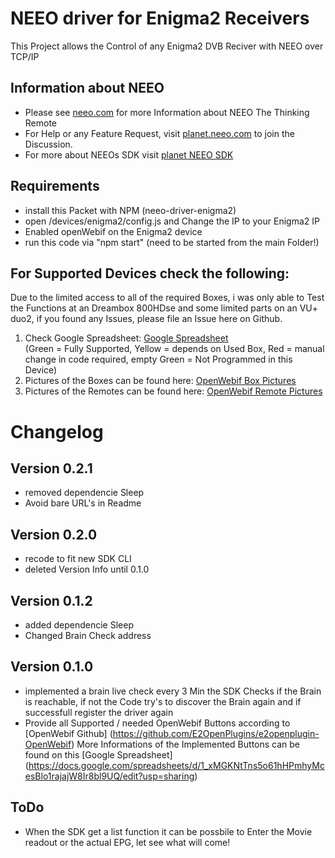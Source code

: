 # NEEO driver for Enigma2 Receivers

This Project allows the Control of any Enigma2 DVB Reciver with NEEO over TCP/IP

## Information about NEEO

- Please see [neeo.com](https://neeo.com/) for more Information about NEEO The Thinking Remote
- For Help or any Feature Request, visit [planet.neeo.com](https://planet.neeo.com/t/m2k53t) to join the Discussion.
- For more about NEEOs SDK visit [planet NEEO SDK](https://github.com/NEEOInc/neeo-sdk)

## Requirements

- install this Packet with NPM (neeo-driver-enigma2)
- open /devices/enigma2/config.js and Change the IP to your Enigma2 IP
- Enabled openWebif on the Enigma2 device
- run this code via "npm start" (need to be started from the main Folder!)

## For Supported Devices check the following:

   Due to the limited access to all of the required Boxes, i was only able to Test the Functions at an Dreambox 800HDse and some limited parts on an VU+ duo2, if you found any Issues, please file an Issue here on Github.
1. Check Google Spreadsheet: [Google Spreadsheet](https://docs.google.com/spreadsheets/d/1_xMGKNtTns5o61hHPmhyMcesBlo1rajajW8Ir8bl9UQ/edit?usp=sharing)  
   (Green = Fully Supported, Yellow = depends on Used Box, Red = manual change in code required, empty Green = Not Programmed in this Device)
2. Pictures of the Boxes can be found here: [OpenWebif Box Pictures](https://github.com/E2OpenPlugins/e2openplugin-OpenWebif/tree/master/plugin/public/images/boxes)
3. Pictures of the Remotes can be found here: [OpenWebif Remote Pictures](https://github.com/E2OpenPlugins/e2openplugin-OpenWebif/tree/master/plugin/public/images/remotes)

# Changelog

## Version 0.2.1

- removed dependencie Sleep
- Avoid bare URL's in Readme

## Version 0.2.0

- recode to fit new SDK CLI
- deleted Version Info until 0.1.0

## Version 0.1.2

- added dependencie Sleep
- Changed Brain Check address

## Version 0.1.0

- implemented a brain live check every 3 Min the SDK Checks if the Brain is reachable, if not the Code try's to discover the Brain again and if successfull register the driver again
- Provide all Supported / needed OpenWebif Buttons according to [OpenWebif Github] (https://github.com/E2OpenPlugins/e2openplugin-OpenWebif)
  More Informations of the Implemented Buttons can be found on this [Google Spreadsheet] (https://docs.google.com/spreadsheets/d/1_xMGKNtTns5o61hHPmhyMcesBlo1rajajW8Ir8bl9UQ/edit?usp=sharing)

## ToDo

- When the SDK get a list function it can be possbile to Enter the Movie readout or the actual EPG, let see what will come!